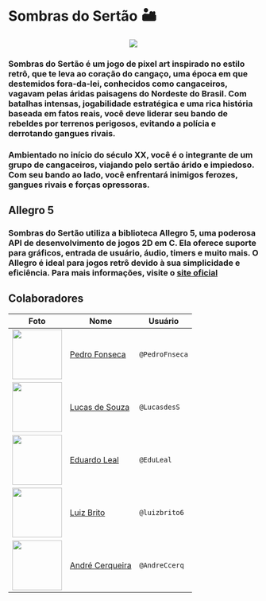 # Sombras do Sertão 🏜️

<p align="center">
  <img src="https://github.com/user-attachments/assets/ade50115-f14a-4751-9975-c6b44d2e55ee"/>
</p>

### Sombras do Sertão é um jogo de pixel art inspirado no estilo retrô, que te leva ao coração do cangaço, uma época em que destemidos fora-da-lei, conhecidos como cangaceiros, vagavam pelas áridas paisagens do Nordeste do Brasil. Com batalhas intensas, jogabilidade estratégica e uma rica história baseada em fatos reais, você deve liderar seu bando de rebeldes por terrenos perigosos, evitando a polícia e derrotando gangues rivais.

### Ambientado no início do século XX, você é o integrante de um grupo de cangaceiros, viajando pelo sertão árido e impiedoso. Com seu bando ao lado, você enfrentará inimigos ferozes, gangues rivais e forças opressoras.

## Allegro 5
### Sombras do Sertão utiliza a biblioteca Allegro 5, uma poderosa API de desenvolvimento de jogos 2D em C. Ela oferece suporte para gráficos, entrada de usuário, áudio, timers e muito mais. O Allegro é ideal para jogos retrô devido à sua simplicidade e eficiência. Para mais informações, visite o [site oficial](https://liballeg.org/a5docs/5.2.9/)

## Colaboradores

<div align="center">
  
  | Foto | Nome | Usuário |
  |------|------|---------|
  | <img src="https://github.com/PedroFnseca.png?size=100" width="100"> | [Pedro Fonseca](https://github.com/PedroFnseca) | `@PedroFnseca` |
  | <img src="https://github.com/LucasdesS.png?size=100" width="100"> | [Lucas de Souza](https://github.com/LucasdesS) | `@LucasdesS` |
  | <img src="https://github.com/EduLeal.png?size=100" width="100"> | [Eduardo Leal](https://github.com/EduLeal) | `@EduLeal` |
  | <img src="https://github.com/luizbrito6.png?size=100" width="100"> | [Luiz Brito](https://github.com/luizbrito6) | `@luizbrito6` |
  | <img src="https://github.com/AndreCcerq.png?size=100" width="100"> | [André Cerqueira](https://github.com/AndreCcerq) | `@AndreCcerq` |
  
</div>

